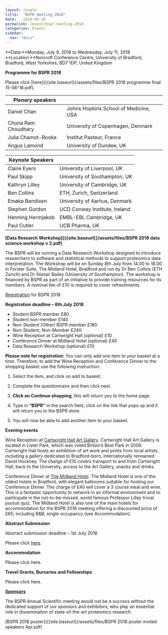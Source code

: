 ```yaml
---
layout: single
title:  "BSPR meeting 2018"
date:   2018-05-30
permalink: /event/bspr-meeting-2018
categories: Events
sidebar:
  nav: "docs"
---
```


**Data:**Monday, July 9, 2018 to Wednesday, July 11, 2018<br>
**Location:**Norcroft Conference Centre, University of Bradford, Bradford, West Yorkshire, BD7 1DP, United Kingdom

**Programme for BSPR 2018**

Please click [here]({{site.baseurl}}/assets/files/BSPR 2018 programme final 15-06-18.pdf).

|   Plenary speakers       |  |
|---------------------|---------------------------------------|
| Daniel Chan         | Johns Hopkins School of Medicine, USA |
| Chuna Ram Choudhary | University of Copenhagen, Denmark     |
| Julia Chamot-Rooke  | Institut Pasteur, France              |
| Angus Lamond        | University of Dundee, UK              |



| Keynote Speakers  |                               |
|-------------------|-------------------------------|
| Claire Eyers      | University of Liverpool, UK   |
| Paul Skipp        | University of Southampton, UK |
| Kathryn Lilley    | University of Cambridge, UK   |
| Ben Collins       | ETH, Zurich, Switzerland      |
| Emøke Bendixen    | University of Aarhus, Denmark |
| Stephen Gordon    | UCD Conway Institute, Ireland |
| Henning Hermjakob | EMBL-EBI, Cambridge, UK       |
| Paul Cutler  | UCB Pharma, UK       |





**[Data Research Workshop]({{site.baseurl}}/assets/files/BSPR 2018 data science workshop v 2.pdf)**

The BSPR will be running a Data Research Workshop designed to introduce researchers to software and statistical methods to support proteomics data interpretation. The Workshop will be on Sunday 8th July from 14.00 to 18.00 in Forster Suite, The Midland Hotel, Bradford and run by Dr Ben Collins (ETH Zurich) and Dr Alistair Bailey (University of Southampton). The workshop is financed by BSPR as part of an initiative to provide training resources for its members. A nominal fee of £10 is required to cover refreshments.



[Registration](http://estore.bradford.ac.uk/product-catalogue/faculty-of-life-sciences/conferencesworkshops/the-british-society-for-proteome-research-annual-scientific-meeting-2018) for BSPR 2018



**Registration deadline – 6th July 2018**

 - Student BSPR member £80
 - Student non-member £140
 - Non-Student (Other) BSPR member £180
 - Non-Student, Non-Member £240
 - Wine Reception at Cartwright Hall (optional) £10
 - Conference Dinner at Midland Hotel (optional) £40
 - Data Research Workshop (optional) £10


**Please note for registration**: You can only add one item to your basket at a time. Therefore, to add the Wine Reception and Conference Dinner to the shopping basket use the following instruction:

1.  Select the item, and click on add to basket.

2.  Complete the questionnaire and then click next.

3.  **Click on Continue shopping**, this will return you to the home page.

4.  Type in **“BSPR”** in the search field, click on the link that pops up and it will return you to the BSPR store.

5.   You will now be able to add another item to your basket.



**Evening events**

Wine Reception at [Cartwright Hall Art Gallery](http://www.bradfordmuseums.org/venues/cartwright-hall-art-gallery). Cartwright Hall Art Gallery is located in Lister Park, which was voted Britain’s Best Park in 2006. Cartwright Hall hosts an exhibition of art work and prints from local artists, including a gallery dedicated to Bradford-born, internationally renowned David Hockney. The charge of £10 covers transport to and from Cartwright Hall, back to the University, access to the Art Gallery, snacks and drinks.



Conference Dinner at [The Midland Hotel](http://www.peelhotels.co.uk/hotels/midland-hotel-bradford-yorkshire-england/). The Midland Hotel is one of the oldest hotels in Bradford, with elegant ballrooms suitable for hosting our Conference Dinner. The charge of £40 will cover a 3 course meal and wine. This is a fantastic opportunity to network in an informal environment and to participate in the not-to-be-missed, world famous Professor Lilley trivial pursuit quiz. The Midland Hotel is also one of the main hotels for accommodation for the BSPR 2018 meeting offering a discounted price of £65, including B&B, single occupancy (see Accommodation).



**Abstract Submission**

Abstract submission deadline – 1st July 2018

Please click [here](https://docs.google.com/forms/d/e/1FAIpQLSfvLqcHIxJFTK2tfVd1JEz0cq8TqWoT0CD3lzznFPQqBmHjrA/viewform?c=0&w=1).



**Accommodation**

Please click here.




**Travel Grants, Bursaries and Fellowships**

Please click here.





**[Sponsors]({{site.baseurl}}/sponsors/)**

The BSPR Annual Scientific meeting would not be a success without the dedicated support of our sponsors and exhibitors, who play an essential role in dissemination of state-of-the-art proteomics research.



[BSPR 2018 poster]({{site.baseurl}}/assets/files/BSPR 2018 poster invited speakers Apr.pdf)


